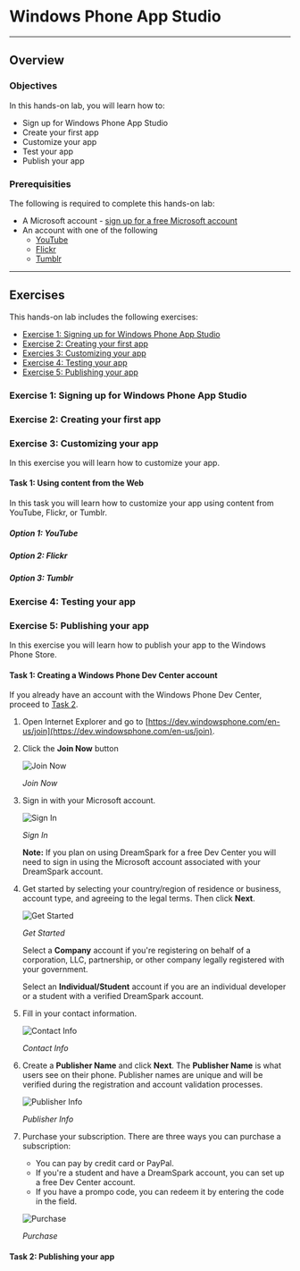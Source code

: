 <a name="Title"></a>
# Windows Phone App Studio #

---
<a name="Overview"></a>
## Overview ##

<a name="Objectives"></a>
### Objectives ###

In this hands-on lab, you will learn how to:

- Sign up for Windows Phone App Studio
- Create your first app
- Customize your app
- Test your app
- Publish your app

<a name="Prerequisites"></a>
### Prerequisities ###

The following is required to complete this hands-on lab:
- A Microsoft account - [sign up for a free Microsoft account](https://signup.live.com)
- An account with one of the following
	- [YouTube](http://youtube.com)
	- [Flickr](http://flickr.com)
	- [Tumblr](http://tumblr.com)

---
<a name="Exercises"></a>
## Exercises ##

This hands-on lab includes the following exercises:
- [Exercise 1: Signing up for Windows Phone App Studio](#Exercise1)
- [Exercise 2: Creating your first app](#Exercise2)
- [Exercies 3: Customizing your app](#Exercise3)
- [Exercise 4: Testing your app](#Exercise4)
- [Exercise 5: Publishing your app](#Exercise5)

<a name="Exercise1"></a>
### Exercise 1: Signing up for Windows Phone App Studio ###

<a name="Exercise2"></a>
### Exercise 2: Creating your first app ###

<a name="Exercise3"></a>
### Exercise 3: Customizing your app ###

In this exercise you will learn how to customize your app. 

<a name="Ex3Task1"></a>
#### Task 1: Using content from the Web ####

In this task you will learn how to customize your app using content from YouTube, Flickr, or Tumblr. 

<a name="Ex3Task1Option1"></a>
##### Option 1: YouTube #####

<a name="Ex3Task1Option2"></a>
##### Option 2: Flickr #####

<a name="Ex3Task1Option3"></a>
##### Option 3: Tumblr #####

<a name="Exercise4"></a>
### Exercise 4: Testing your app ###

<a name="Exercise5"></a>
### Exercise 5: Publishing your app ###

In this exercise you will learn how to publish your app to the Windows Phone Store.

<a name="Ex5Task1"></a>
#### Task 1: Creating a Windows Phone Dev Center account ####

If you already have an account with the Windows Phone Dev Center, proceed to [Task 2](#Ex5Task2).

1. Open Internet Explorer and go to [https://dev.windowsphone.com/en-us/join](https://dev.windowsphone.com/en-us/join).

1. Click the **Join Now** button

	![Join Now](images/ex5task1-01-join-now.PNG "Join Now")

	_Join Now_

1. Sign in with your Microsoft account.

	![Sign In](images/ex5task1-02-sign-in.PNG "Sign In")

	_Sign In_

	**Note:** If you plan on using DreamSpark for a free Dev Center you will need to sign in using the Microsoft account associated with your DreamSpark account.

1.	Get started by selecting your country/region of residence or business, account type, and agreeing to the legal terms. Then click **Next**.

	![Get Started](images/ex5task1-03-get-started.PNG "Get Started")

	_Get Started_

	Select a **Company** account if you're registering on behalf of a corporation, LLC, partnership, or other company legally registered with your government.

	Select an **Individual/Student** account if you are an individual developer or a student with a verified DreamSpark account.

1. Fill in your contact information.

	![Contact Info](images/ex5task1-04-contact-info.PNG "Contact Info")

	_Contact Info_

1. Create a **Publisher Name** and click **Next**. The **Publisher Name** is what users see on their phone. Publisher names are unique and will be verified during the registration and account validation processes.

	![Publisher Info](images/ex5task1-05-publisher-info.PNG "Publisher Info")

	_Publisher Info_

1. Purchase your subscription. There are three ways you can purchase a subscription:
	- You can pay by credit card or PayPal.
	- If you're a student and have a DreamSpark account, you can set up a free Dev Center account.
	- If you have a prompo code, you can redeem it by entering the code in the field.

	![Purchase](images/ex5task1-06-purchase.PNG "Purchase")

	_Purchase_

<a name="Ex5Task2"></a>
#### Task 2: Publishing your app ####